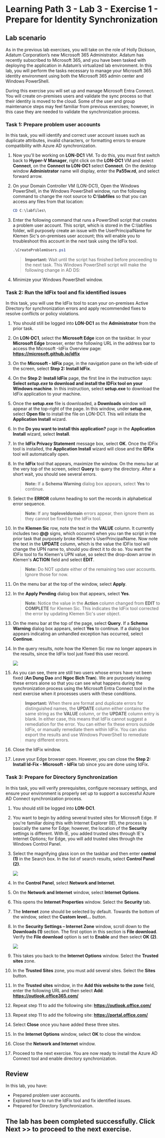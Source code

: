 # Learning Path 3 - Lab 3 - Exercise 1 - Prepare for Identity Synchronization  

## Lab scenario

As in the previous lab exercises, you will take on the role of Holly Dickson, Adatum Corporation’s new Microsoft 365 Administrator. Adatum has recently subscribed to Microsoft 365, and you have been tasked with deploying the application in Adatum’s virtualized lab environment. In this lab, you will perform the tasks necessary to manage your Microsoft 365 identity environment using both the Microsoft 365 admin center and Windows PowerShell. 

During this exercise you will set up and manage Microsoft Entra Connect. You will create on-premises users and validate the sync process so that their identity is moved to the cloud. Some of the user and group maintenance steps may feel familiar from previous exercises; however, in this case they are needed to validate the synchronization process.

### Task 1: Prepare problem user accounts 

In this task, you will identify and correct user account issues such as duplicate attributes, invalid characters, or formatting errors to ensure compatibility with Azure AD synchronization.

1. Now you'll be working on **LON-DC1** VM. To do this, you must first switch back to **Hyper-V Manager**, right click on the **LON-DC1** VM and select **Connect**, on the **Connect to LON-DC1** select **Connect**. On the desktop window **Administrator** name will display, enter the **Pa55w.rd**, and select forward arrow.

1. On your Domain Controller VM (LON-DC1), Open the Windows PowerShell, in the Windows PowerShell window, run the following command to change the root source to **C:\labfiles** so that you can access any files from that location:

	```powershell
	CD C:\labfiles\
	```

1. Enter the following command that runs a PowerShell script that creates a problem user account. This script, which is stored in the C:\labfiles folder, will purposely create an issue with the UserPrincipalName for Klemen Sic's on-premises user account; this will enable you to troubleshoot this account in the next task using the IdFix tool.  

	```powershell
	.\CreateProblemUsers.ps1
	```
	
	>**Important:** Wait until the script has finished before proceeding to the next task. This Windows PowerShell script will make the following change in AD DS:

1. Minimize your Windows PowerShell window.


### Task 2: Run the IdFix tool and fix identified issues 

In this task, you will use the IdFix tool to scan your on-premises Active Directory for synchronization errors and apply recommended fixes to resolve conflicts or policy violations.

1. You should still be logged into **LON-DC1** as the **Administrator** from the prior task. 

2. On **LON-DC1**, select the **Microsoft Edge** icon on the taskbar. In your **Microsoft Edge** browser, enter the following URL in the address bar to access the Microsoft -IdFix Overview page: **https://microsoft.github.io/idfix**
	
3. On the **Microsoft - IdFix** page, in the navigation pane on the left-side of the screen, select **Step 2: Install IdFix**. 

4. On the **Step 2: Install IdFix** page, the first line in the instruction says: **Select *setup.exe* to download and install the IDFix tool on your Windows machine**. In this instruction, select **setup.exe** to download the IdFix application to your machine. 

5. Once the **setup.exe** file is downloaded, a **Downloads** window will appear at the top-right of the page. In this window, under **setup.exe**, select **Open file** to install the file on LON-DC1. This will initiate the **Application Install** wizard.

6. In the **Do you want to install this application?** page in the **Application Install** wizard, select **Install**.

7. In the **IdFix Privacy Statement** message box, select **OK**. Once the IDFix tool is installed, the **Application Install** wizard will close and the **IDFix** tool will automatically open. 

8. In the **IdFix** tool that appears, maximize the window. On the menu bar at the very top of the screen, select **Query** to query the directory. After a short wait, you should see several errors.

	>**Note:** If a **Schema Warning** dialog box appears, select **Yes** to continue.

9. Select the **ERROR** column heading to sort the records in alphabetical error sequence. 

	>**Note:** If any **topleveldomain** errors appear, then ignore them as they cannot be fixed by the IdFix tool.  

10. In the **Klemen Sic** row, note the text in the **VALUE** column. It currently includes two **@@** signs, which occurred when you ran the script in the prior task that purposely broke Klemen's UserPrincipalName. Now note the text in the **UPDATE** column, which is the value the IDFix tool will change the UPN name to, should you direct it to do so. You want the IDFix tool to fix Klemen's UPN value, so select the drop-down arrow in Klemen's **ACTION** field and select **EDIT**. 

	>**Note:** Do NOT update either of the remaining two user accounts. Ignore those for now.

11. On the menu bar at the top of the window, select **Apply**. 

12. In the **Apply Pending** dialog box that appears, select **Yes**. 

	>**Note:** Notice the value in the **Action** column changed from **EDIT** to **COMPLETE** for Klemen Sic. This indicates the IdFix tool corrected the error by updating Klemen Sic's user object. 

13. On the menu bar at the top of the page, select **Query**. If a **Schema Warning** dialog box appears, select **Yes** to continue. If a dialog box appears indicating an unhandled exception has occurred, select **Continue**.

14. In the query results, note how the Klemen Sic row no longer appears in the results, since the IdFix tool just fixed this user record. 	

	![](../Images/kelmen.png)

15. As you can see, there are still two users whose errors have not been fixed (**An Dung Dao** and **Ngoc Bich Tran**). We are purposely leaving these errors alone so that you can see what happens during the synchronization process using the Microsoft Entra Connect tool in the next exercise when it processes users with these conditions. 

	>**Important:** When there are format and duplicate errors for distinguished names, the **UPDATE** column either contains the same string as the **VALUE** column, or the **UPDATE** column entry is blank. In either case, this means that IdFix cannot suggest a remediation for the error. You can either fix these errors outside IdFix, or manually remediate them within IdFix. You can also export the results and use Windows PowerShell to remediate many different errors. 

14. Close the IdFix window. 

15. Leave your Edge browser open. However, you can close the **Step 2: Install Id-Fix - Microsoft - IdFix** tab since you are done using IdFix.


### Task 3: Prepare for Directory Synchronization  

In this task, you will verify prerequisites, configure necessary settings, and ensure your environment is properly set up to support a successful Azure AD Connect synchronization process.

1. You should still be logged into **LON-DC1**. 

2. You want to begin by adding several trusted sites for Microsoft Edge. If you're familiar doing this with Internet Explorer (IE), the process is basically the same for Edge; however, the location of the **Security** settings is different. With IE, you added trusted sites through IE's Internet Options; for Edge, you will add trusted sites through the Windows Control Panel. 

3. Select the magnifying glass icon on the taskbar and then enter **control (1)** in the Search box. In the list of search results, select **Control Panel (2)**.

	![](../Images/controlpanel.png)

4. In the **Control Panel**, select **Network and Internet**.

5. On the **Network and Internet** window, select **Internet Options**.

6. This opens the **Internet Properties** window. Select the **Security** tab. 

7. The **Internet** zone should be selected by default. Towards the bottom of the window, select the **Custom level...** button. 

8. In the **Security Settings – Internet Zone** window, scroll down to the **Downloads (1)** section. The first option in this section is **File download**. Verify the **File download** option is set to **Enable** and then select **OK (2)**. 

	![](../Images/internetzone.png)

9. This takes you back to the **Internet Options** window. Select the **Trusted sites** zone.

10. In the **Trusted Sites** zone, you must add several sites. Select the **Sites** button. 

11. In the **Trusted sites** window, in the **Add this website to the zone** field, enter the following URL and then select **Add**: **https://outlook.office365.com/** 

12. Repeat step 11 to add the following site: **https://outlook.office.com/**  

13. Repeat step 11 to add the following site: **https://portal.office.com/**  

14. Select **Close** once you have added these three sites.

15. In the **Internet Options** window, select **OK** to close the window.

16. Close the **Network and Internet** window.

17. Proceed to the next exercise. You are now ready to install the Azure AD Connect tool and enable directory synchronization. 

## Review

In this lab, you have:

- Prepared problem user accounts.
- Explored how to run the IdFix tool and fix identified issues.
- Prepared for Directory Synchronization. 

## The lab has been completed successfully. Click **Next >>** to proceed to the next exercise.
 
